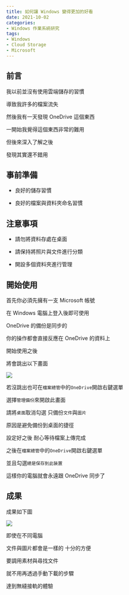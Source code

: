 ```yaml
---
title: 如何讓 Windows 變得更加的好看
date: 2021-10-02
categories:
- Windows 作業系統研究
tags:
- Windows
- Cloud Storage
- Microsoft
---
```


## 前言

我以前並沒有使用雲端儲存的習慣

導致我許多的檔案流失

然後我有一天發現 OneDrive 這個東西

一開始我覺得這個東西非常的難用

但後來深入了解之後

發現其實還不錯用

## 事前準備

- 良好的儲存習慣

- 良好的檔案與資料夾命名習慣

## 注意事項

- 請勿將資料存處在桌面

- 請保持將照片與文件進行分類

- 開設多個資料夾進行管理

## 開始使用

首先你必須先擁有一支 Microsoft 帳號

在 Windows 電腦上登入後即可使用

OneDrive 的備份是同步的

你的操作都會直接反應在 OneDrive 的資料上

開始使用之後

將會跳出以下畫面

![](https://i.imgur.com/nUYWnM2.png)

若沒跳出也可在`檔案總管`中的`OneDrive`開啟右鍵選單

選擇`管理備份`來開啟此畫面

請將`桌面`取消勾選 只備份`文件`與`圖片`

原因是避免備份到桌面的捷徑

設定好之後 耐心等待檔案上傳完成

之後在`檔案總管`中的`OneDrive`開啟右鍵選單

並且勾選`總是保存到此裝置`

這樣你的電腦就會永遠跟 OneDrive 同步了

## 成果

成果如下圖

![](https://i.imgur.com/bYUY4UX.png)

即使在不同電腦

文件與圖片都會是一樣的 十分的方便

要調用素材與尋找文件

就不用再透過手動下載的步驟

達到無縫接軌的體驗
